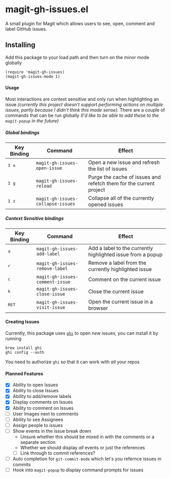 # magit-gh-issues.el
A small plugin for Magit which allows users to see, open, comment and label GitHub issues.

## Installing

Add this package to your load path and then turn on the minor mode globally
```
(require 'magit-gh-issues)
(magit-gh-issues-mode 1)
```


#### Usage
Most interactions are context sensitive and only run when highlighting an issue _(currently this project doesn't support performing actions on multiple issues, partly because I didn't think this made sense)_. There are a couple of commands that can be run globally _(I'd like to be able to add these to the `magit-popup` in the future)_

##### Global bindings

Key Binding | Command | Effect 
--- | --- | ---
<kbd>I o</kbd> | `magit-gh-issues-open-issue` | Open a new issue and refresh the list of issues
<kbd>I g</kbd> | `magit-gh-issues-reload` | Purge the cache of issues and refetch them for the current project
<kbd>I z</kbd> | `magit-gh-issues-collapse-issues` | Collapse all of the currently opened issues

##### Context Sensitive bindings

Key Binding | Command | Effect 
--- | --- | ---
<kbd>a</kbd> | `magit-gh-issues-add-label` | Add a label to the currently highlighted issue from a popup
<kbd>r</kbd> | `magit-gh-issues-remove-label` | Remove a label from the currently highlighted issue
<kbd>c</kbd> | `magit-gh-issues-comment-issue` | Comment on the current issue
<kbd>k</kbd> | `magit-gh-issues-close-issue` | Close the current issue
<kbd>RET</kbd> | `magit-gh-issues-visit-issue` | Open the current issue in a browser

#### Creating Issues
Currently, this package uses [`ghi`](https://github.com/stephencelis/ghi) to open _new_ issues, you can install it by running
```
brew install ghi
ghi config --auth
```
You need to authorize `ghi` so that it can work with _all_ your repos

#### Planned Features
- [x] Ability to open Issues
- [x] Ability to close Issues
- [x] Ability to add/remove labels
- [x] Display comments on Issues
- [x] Ability to comment on Issues
- [ ] User Images next to comments
- [ ] Ability to see Assignees
- [ ] Assign people to issues
- [ ] Show events in the issue break down
    - Unsure whether this should be mixed in with the comments or a separate section
    - Whether we should display _all_ events or just the references
    - [ ] Link through to commit references?
- [ ] Auto completion for `git-commit-mode` which let's you refernce issues in commits
- [ ] Hook into `magit-popup` to display command prompts for issues
